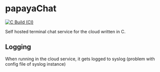 # papayaChat

[![C Build (CI)](https://github.com/erodrigufer/papayaChat/actions/workflows/c_build.yml/badge.svg?branch=main&event=push)](https://github.com/erodrigufer/papayaChat/actions/workflows/c_build.yml)

Self hosted terminal chat service for the cloud written in C.

## Logging

When running in the cloud service, it gets logged to syslog (problem with config file of syslog instance)
